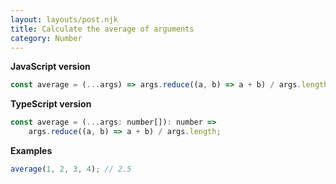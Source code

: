 ```yaml
---
layout: layouts/post.njk
title: Calculate the average of arguments
category: Number
---
```


**JavaScript version**

```js
const average = (...args) => args.reduce((a, b) => a + b) / args.length;
```

**TypeScript version**

```js
const average = (...args: number[]): number =>
	args.reduce((a, b) => a + b) / args.length;
```

**Examples**

```js
average(1, 2, 3, 4); // 2.5
```
